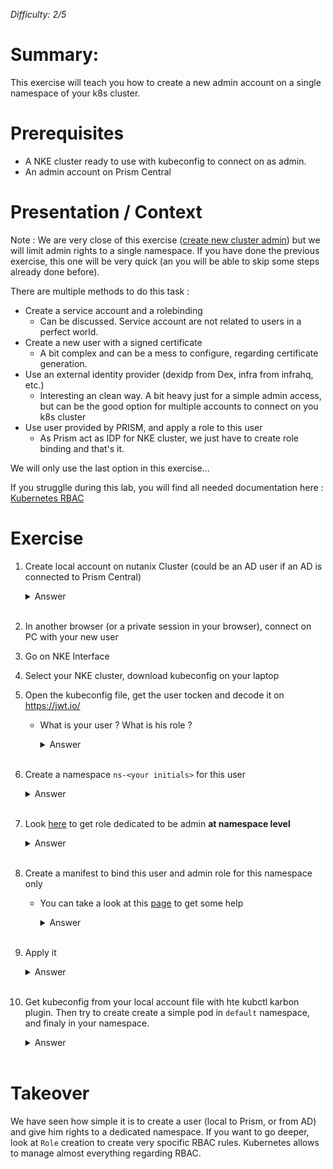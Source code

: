 *Difficulty: 2/5*

# Summary:

This exercise will teach you how to create a new admin account on a single namespace of your k8s cluster. 


# Prerequisites
* A NKE cluster ready to use with kubeconfig to connect on as admin.
* An admin account on Prism Central

# Presentation / Context

Note : We are very close of this exercise ([create new cluster admin](../Create_cluster_admin_account/)) but we will limit admin rights to a single namespace. If you have done the previous exercise, this one will be very quick (an you will be able to skip some steps already done before).


There are multiple methods to do this task :
* Create a service account and a rolebinding 
    - Can be discussed. Service account are not related to users in a perfect world.
* Create a new user with a signed certificate
    - A bit complex and can be a mess to configure, regarding certificate generation.
* Use an external identity provider (dexidp from Dex, infra from infrahq, etc.)
    - Interesting an clean way. A bit heavy just for a simple admin access, but can be the good option for multiple accounts to connect on you k8s cluster
* Use user provided by PRISM, and apply a role to this user
    - As Prism act as IDP for NKE cluster, we just have to create role binding and that's it.

We will only use the last option in this exercise...

If you strugglle during this lab, you will find all needed documentation here : [Kubernetes RBAC](https://kubernetes.io/docs/reference/access-authn-authz/rbac/)

# Exercise
    
1. Create local account on nutanix Cluster (could be an AD user if an AD is connected to Prism Central)
    <details>
    <summary>Answer</summary>
    
    >1. Connect on PC with admin user
    >1. In the main menu, select `Admin Center`
    >1. In the lefs menu, select `IAM`
    >1. Click on tab `Settings > Local User Management`
    >1. Click on button `New User`
    >1. Fill form :
    >       * Username : `<initials>_user`
    >       * Completes first name, last name & email
    >       * Password : `nx2Tech123!`
    >1. Save the user
    >1. He should appear as simple viewer in the list
    </details><br>

1. In another browser (or a private session in your browser), connect on PC with your new user
1. Go on NKE Interface
1. Select your NKE cluster, download kubeconfig on your laptop
1. Open the kubeconfig file, get the user tocken and decode it on https://jwt.io/
    * What is your user ? What is his role ? 
        
        <details>
        <summary>Answer</summary>
        
        >You should see multiple information. Your user should be obviously `username:<initials>_user`
        </details><br>

1. Create a namespace `ns-<your initials>` for this user
    <details>
    <summary>Answer</summary>
    
    > * Launch command `kubectl create ns <your namespace name>`

    </details><br>

1. Look [here](https://kubernetes.io/docs/reference/access-authn-authz/rbac/#user-facing-roles) to get role dedicated to be admin **at namespace level**

    <details>
    <summary>Answer</summary>
    
    > * Expected role is `admin`
    > * Be carreful, this is not really a `Role`, but a `ClusterRole` we will apply to a specific namespace.
    
    </details><br>

1. Create a manifest to bind this user and admin role for this namespace only
    * You can take a look at this [page](https://kubernetes.io/docs/reference/access-authn-authz/rbac/#rolebinding-and-clusterrolebinding) to get some help

        <details>
        <summary>Answer</summary>

        >```yaml
        >apiVersion: rbac.authorization.k8s.io/v1
        >kind: RoleBinding
        >metadata:
        >   name: myuser-namespace-admin
        >subjects:
        >   - kind: User
        >     name: gl_user 
        >     apiGroup: rbac.authorization.k8s.io
        >roleRef:
        >   kind: ClusterRole 
        >   name: admin
        >   apiGroup: rbac.authorization.k8s.io
        >```

        </details><br>

1. Apply it

    <details>
    <summary>Answer</summary>
    
    > * Launch command `kubectl apply -f <your manifest> -n <your namespace>`
    </details><br>

1. Get kubeconfig from your local account file with hte kubctl karbon plugin. Then try to create create a simple pod in `default` namespace, and finaly in your namespace.

    <details>
    <summary>Answer</summary>
    
    > 1. Launch command `kubectl karbon login --server <PC address> --user <your new user> --insecure --force`
    > 1. Select your cluster and validate
    > 1. Launch command `kubectl run pod --image=registry.golgautier.net/proxy/gautierleblanc/nke_lab_1:1.0 -n default`
    >    * It should fail because you have not the rights on the namespace
    > 1. Launch command `kubectl run pod --image=registry.golgautier.net/proxy/gautierleblanc/nke_lab_1:1.0 -n <your namespace>`
    >    * It should work.

    </details><br>


# Takeover

We have seen how simple it is to create a user (local to Prism, or from AD) and give him rights to a dedicated namespace. If you want to go deeper, look at `Role` creation to create very spocific RBAC rules. Kubernetes allows to manage almost everything regarding RBAC.